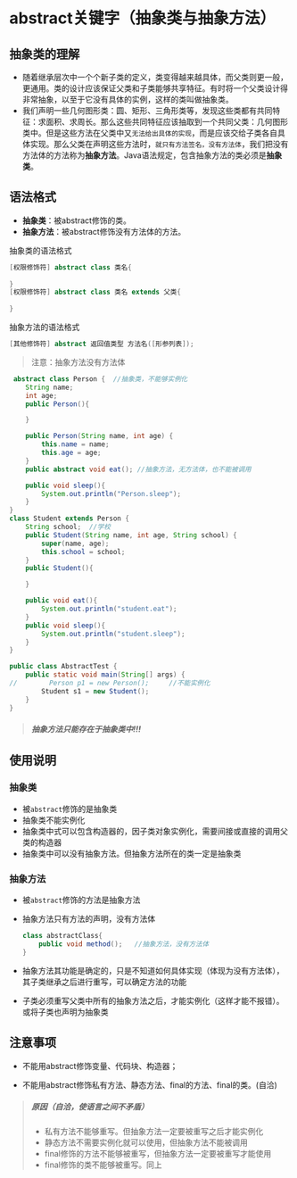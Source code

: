 # abstract关键字（抽象类与抽象方法）

## 抽象类的理解

* 随着继承层次中一个个新子类的定义，类变得越来越具体，而父类则更一般，更通用。类的设计应该保证父类和子类能够共享特征。有时将一个父类设计得非常抽象，以至于它没有具体的实例，这样的类叫做抽象类。
* 我们声明一些几何图形类：圆、矩形、三角形类等，发现这些类都有共同特征：求面积、求周长。那么这些共同特征应该抽取到一个共同父类：几何图形类中。但是这些方法在父类中又`无法给出具体的实现`，而是应该交给子类各自具体实现。那么父类在声明这些方法时，`就只有方法签名，没有方法体`，我们把没有方法体的方法称为**抽象方法**。Java语法规定，包含抽象方法的类必须是**抽象类**。

## 语法格式

* **抽象类**：被abstract修饰的类。
* **抽象方法**：被abstract修饰没有方法体的方法。

抽象类的语法格式

```java
[权限修饰符] abstract class 类名{
    
}
[权限修饰符] abstract class 类名 extends 父类{
    
}
```

抽象方法的语法格式

```java
[其他修饰符] abstract 返回值类型 方法名([形参列表]);
```

> 注意：抽象方法没有方法体

````java
 abstract class Person {  //抽象类，不能够实例化
    String name;
    int age;
    public Person(){

    }

    public Person(String name, int age) {
        this.name = name;
        this.age = age;
    }
    public abstract void eat(); //抽象方法，无方法体，也不能被调用

    public void sleep(){
        System.out.println("Person.sleep");
    }
}
class Student extends Person {
    String school;  //学校
    public Student(String name, int age, String school) {
        super(name, age);
        this.school = school;
    }
    public Student(){

    }

    public void eat(){
        System.out.println("student.eat");
    }
    public void sleep(){
        System.out.println("student.sleep");
    }
}

public class AbstractTest {
    public static void main(String[] args) {
//        Person p1 = new Person();		//不能实例化
        Student s1 = new Student();
    }
}
````

>##### 抽象方法只能存在于抽象类中!!!

## 使用说明

### 抽象类

* 被`abstract`修饰的是抽象类
* 抽象类不能实例化
* 抽象类中式可以包含构造器的，因子类对象实例化，需要间接或直接的调用父类的构造器
* 抽象类中可以没有抽象方法。但抽象方法所在的类一定是抽象类

### 抽象方法

* 被`abstract`修饰的方法是抽象方法

* 抽象方法只有方法的声明，没有方法体

  ````java
  class abstractClass{
      public void method();   //抽象方法，没有方法体
  }
  ````

* 抽象方法其功能是确定的，只是不知道如何具体实现（体现为没有方法体），其子类继承之后进行重写，可以确定方法的功能

* 子类必须重写父类中所有的抽象方法之后，才能实例化（这样才能不报错）。或将子类也声明为抽象类

## 注意事项

- 不能用abstract修饰变量、代码块、构造器；

- 不能用abstract修饰私有方法、静态方法、final的方法、final的类。(自洽)

>##### 原因（自洽，使语言之间不矛盾）
>
>* 私有方法不能够重写。但抽象方法一定要被重写之后才能实例化
>* 静态方法不需要实例化就可以使用，但抽象方法不能被调用
>* final修饰的方法不能够被重写，但抽象方法一定要被重写才能使用
>* final修饰的类不能够被重写。同上